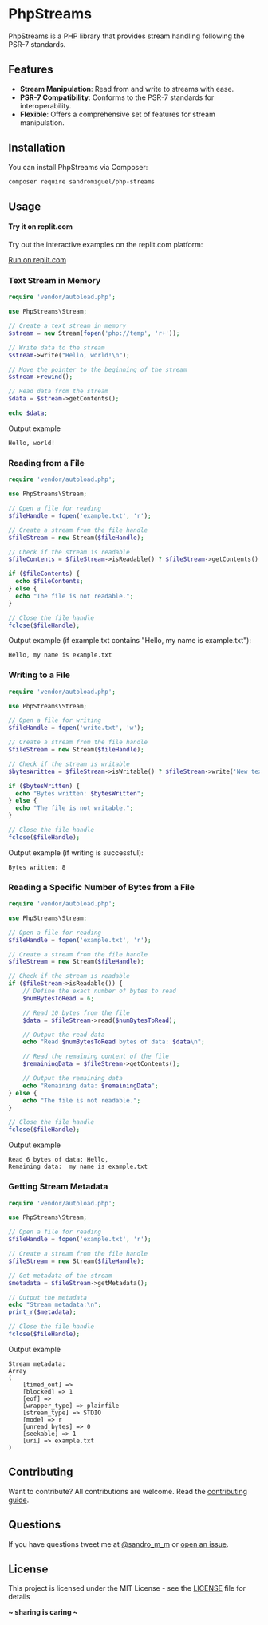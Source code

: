 # PhpStreams

PhpStreams is a PHP library that provides stream handling following the PSR-7 standards.

## Features

-   **Stream Manipulation**: Read from and write to streams with ease.
-   **PSR-7 Compatibility**: Conforms to the PSR-7 standards for interoperability.
-   **Flexible**: Offers a comprehensive set of features for stream manipulation.

## Installation

You can install PhpStreams via Composer:

```bash
composer require sandromiguel/php-streams
```

## Usage

#### Try it on replit.com

Try out the interactive examples on the replit.com platform:

[Run on replit.com](https://replit.com/@SandroMiguel/PhpStreams)

### Text Stream in Memory

```php
require 'vendor/autoload.php';

use PhpStreams\Stream;

// Create a text stream in memory
$stream = new Stream(fopen('php://temp', 'r+'));

// Write data to the stream
$stream->write("Hello, world!\n");

// Move the pointer to the beginning of the stream
$stream->rewind();

// Read data from the stream
$data = $stream->getContents();

echo $data;
```

Output example

```
Hello, world!
```

### Reading from a File

```php
require 'vendor/autoload.php';

use PhpStreams\Stream;

// Open a file for reading
$fileHandle = fopen('example.txt', 'r');

// Create a stream from the file handle
$fileStream = new Stream($fileHandle);

// Check if the stream is readable
$fileContents = $fileStream->isReadable() ? $fileStream->getContents() : null;

if ($fileContents) {
  echo $fileContents;
} else {
  echo "The file is not readable.";
}

// Close the file handle
fclose($fileHandle);
```

Output example (if example.txt contains "Hello, my name is example.txt"):

```
Hello, my name is example.txt
```

### Writing to a File

```php
require 'vendor/autoload.php';

use PhpStreams\Stream;

// Open a file for writing
$fileHandle = fopen('write.txt', 'w');

// Create a stream from the file handle
$fileStream = new Stream($fileHandle);

// Check if the stream is writable
$bytesWritten = $fileStream->isWritable() ? $fileStream->write('New text') : null;

if ($bytesWritten) {
  echo "Bytes written: $bytesWritten";
} else {
  echo "The file is not writable.";
}

// Close the file handle
fclose($fileHandle);
```

Output example (if writing is successful):

```
Bytes written: 8
```

### Reading a Specific Number of Bytes from a File

```php
require 'vendor/autoload.php';

use PhpStreams\Stream;

// Open a file for reading
$fileHandle = fopen('example.txt', 'r');

// Create a stream from the file handle
$fileStream = new Stream($fileHandle);

// Check if the stream is readable
if ($fileStream->isReadable()) {
    // Define the exact number of bytes to read
    $numBytesToRead = 6;

    // Read 10 bytes from the file
    $data = $fileStream->read($numBytesToRead);

    // Output the read data
    echo "Read $numBytesToRead bytes of data: $data\n";

    // Read the remaining content of the file
    $remainingData = $fileStream->getContents();

    // Output the remaining data
    echo "Remaining data: $remainingData";
} else {
    echo "The file is not readable.";
}

// Close the file handle
fclose($fileHandle);
```

Output example

```
Read 6 bytes of data: Hello,
Remaining data:  my name is example.txt
```

### Getting Stream Metadata

```php
require 'vendor/autoload.php';

use PhpStreams\Stream;

// Open a file for reading
$fileHandle = fopen('example.txt', 'r');

// Create a stream from the file handle
$fileStream = new Stream($fileHandle);

// Get metadata of the stream
$metadata = $fileStream->getMetadata();

// Output the metadata
echo "Stream metadata:\n";
print_r($metadata);

// Close the file handle
fclose($fileHandle);
```

Output example

```
Stream metadata:
Array
(
    [timed_out] =>
    [blocked] => 1
    [eof] =>
    [wrapper_type] => plainfile
    [stream_type] => STDIO
    [mode] => r
    [unread_bytes] => 0
    [seekable] => 1
    [uri] => example.txt
)
```

## Contributing

Want to contribute? All contributions are welcome. Read the [contributing guide](CONTRIBUTING.md).

## Questions

If you have questions tweet me at [@sandro_m_m](https://twitter.com/sandro_m_m) or [open an issue](../../issues/new).

## License

This project is licensed under the MIT License - see the [LICENSE](LICENSE) file for details

**~ sharing is caring ~**

